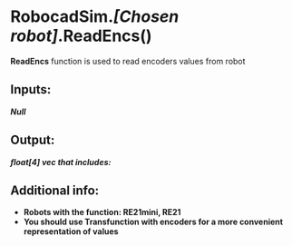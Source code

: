 <h1> RobocadSim.<em>[Chosen robot]</em>.ReadEncs()  </h1>
  
<strong>ReadEncs</strong> function is used to read encoders values from robot  
  
<h2><strong> Inputs: </strong></h2>  
<strong><em>Null</em></strong>
  
<h2><strong> Output: </strong></h2>
<strong><em>float[4] vec that includes:</em></strong> 

<h2><strong> Additional info: </strong></h2>
<ul>
<li><strong>Robots with the function: RE21mini, RE21</strong></li>
<li><strong>You should use Transfunction with encoders for a more convenient representation of values</strong></li>
</ul>
